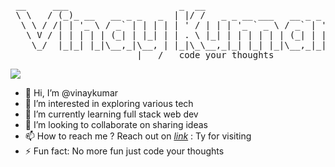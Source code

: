 <pre>
 __     ___                     _  __                                
 \ \   / (_)_ __   __ _ _   _  | |/ /   _ _ __ ___   __ _ _ __       
  \ \ / /| | '_ \ / _` | | | | | ' / | | | '_ ` _ \ / _` | '__|      
   \ V / | | | | | (_| | |_| | | . \ |_| | | | | | | (_| | |         
    \_/  |_|_| |_|\__,_|\__, | |_|\_\__,_|_| |_| |_|\__,_|_|       
                        |___/   code your thoughts                              
</pre>
![](https://komarev.com/ghpvc/?username=vinaykumar0410&color=blueviolet&style=flat&abbreviated=true)
- 👋 Hi, I’m @vinaykumar
- 👀 I’m interested in exploring various tech 
- 🌱 I’m currently learning full stack web dev
- 💞️ I’m looking to collaborate on sharing ideas
- 📫 How to reach me ? Reach out on <em><a href='https://www.linkedin.com/in/vinaykumar0517/'>link</a></em> : Ty for visiting
- ⚡ Fun fact: No more fun just code your thoughts

<!---
vinaykumar0410/vinaykumar0410 is a ✨ special ✨ repository because its `README.md` (this file) appears on your GitHub profile.
You can click the Preview link to take a look at your changes.
--->
